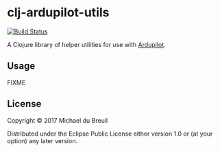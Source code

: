 # clj-ardupilot-utils

[![Build Status](https://semaphoreci.com/api/v1/diydrones/clj-ardupilot-utils/branches/master/badge.svg)](https://semaphoreci.com/diydrones/clj-ardupilot-utils)

A Clojure library of helper utilities for use with [Ardupilot](https://github.com/ArduPilot/ardupilot/).

## Usage

FIXME

## License

Copyright © 2017 Michael du Breuil

Distributed under the Eclipse Public License either version 1.0 or (at
your option) any later version.

